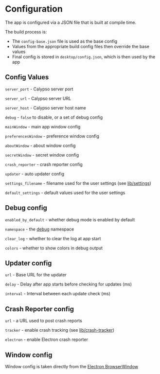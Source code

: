 # Configuration

The app is configured via a JSON file that is built at compile time.

The build process is:

- The `config-base.json` file is used as the base config
- Values from the appropriate build config files then override the base values
- Final config is stored in `desktop/config.json`, which is then used by the app

## Config Values

`server_port` - Calypso server port

`server_url` - Calypso server URL

`server_host` - Calypso server host name

`debug` - `false` to disable, or a set of debug config

`mainWindow` - main app window config

`preferencesWindow` - preference window config

`aboutWindow` - about window config

`secretWindow` - secret window config

`crash_reporter` - crash reporter config

`updater` - auto updater config

`settings_filename` - filename used for the user settings (see [lib/settings](../desktop/lib/settings/README.md))

`default_settings` - default values used for the user settings

## Debug config

`enabled_by_default` - whether debug mode is enabled by default

`namespace` - the [debug](https://github.com/visionmedia/debug) namespace

`clear_log` - whether to clear the log at app start

`colors` - whether to show colors in debug output

## Updater config

`url` - Base URL for the updater

`delay` - Delay after app starts before checking for updates (ms)

`interval` - Interval between each update check (ms)

## Crash Reporter config

`url` - a URL used to post crash reports

`tracker` - enable crash tracking (see [lib/crash-tracker](../desktop/lib/crash-tracker/README.md))

`electron` - enable Electron crash reporter

## Window config

Window config is taken directly from the [Electron BrowserWindow](https://github.com/atom/electron/blob/HEAD/docs/api/browser-window.md#new-browserwindowoptions)
